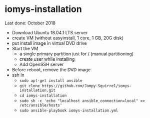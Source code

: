 # iomys-installation

Last done: October 2018

- Download Ubuntu 18.04.1 LTS server
- create VM (without easyinstall, 1 core, 1 GB, 20G disk)
- put install image in virtual DVD drive
- Start the VM
  + a single primary partition just for / (manual partitioning)
  + create user while installing
  + Add OpenSSH server
- Before reboot, remove the DVD image
- ssh in
  + ```sudo apt-get install ansible```
  + ```git clone https://github.com/Jumpy-Squirrel/iomys-installation.git```
  + ```cd iomys-installation```
  + ```sudo sh -c 'echo "localhost ansible_connection=local" >> /etc/ansible/hosts'```
  + ```sudo ansible-playbook iomys-installation.yml```

